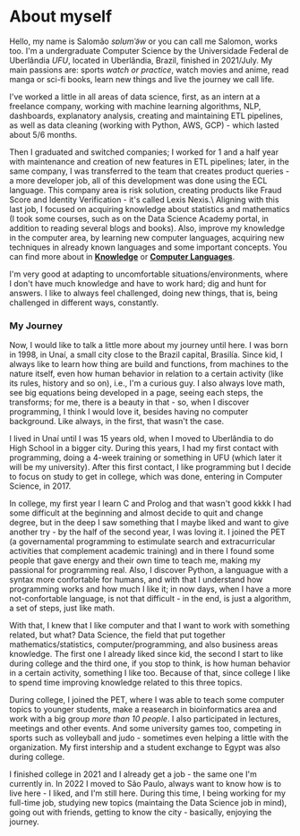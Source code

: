 # About myself

Hello, my name is Salomão *sɐlʊmˈə̃w* or you can call me Salomon, works too. I'm a undergraduate Computer Science by the Universidade Federal de Uberlândia *UFU*, located in Uberlândia, Brazil, finished in 2021/July. My main passions are: sports *watch or practice*, watch movies and anime, read manga or sci-fi books, learn new things and live the journey we call life.

I've worked a little in all areas of data science, first, as an intern at a freelance company, working with machine learning algorithms, NLP, dashboards, explanatory analysis, creating and maintaining ETL pipelines, as well as data cleaning (working with Python, AWS, GCP) - which lasted about 5/6 months.

Then I graduated and switched companies; I worked for 1 and a half year with maintenance and creation of new features in ETL pipelines; later, in the same company, I was transferred to the team that creates product queries - a more developer job, all of this development was done using the ECL language. This company area is risk solution, creating products like Fraud Score and Identity Verification - it's called Lexis Nexis.\\
Aligning with this last job, I focused on acquiring knowledge about statistics and mathematics (I took some courses, such as on the Data Science Academy portal, in addition to reading several blogs and books). Also, improve my knowledge in the computer area, by learning new computer languages, acquiring new techniques in already known languages and some important concepts. You can find more about in [**Knowledge**](https://salomaoalves.github.io/knowledge/) or [**Computer Languages**](https://salomaoalves.github.io/prog_lang/).

I'm very good at adapting to uncomfortable situations/environments, where I don't have much knowledge and have to work hard; dig and hunt for answers. I like to always feel challenged, doing new things, that is, being challenged in different ways, constantly.


### My Journey
Now, I would like to talk a little more about my journey until here. I was born in 1998, in Unaí, a small city close to the Brazil capital, Brasilía. Since kid, I always like to learn how thing are build and functions, from machines to the nature itself, even how human behavior in relation to a certain activity (like its rules, history and so on), i.e., I'm a curious guy. I also always love math, see big equations being developed in a page, seeing each steps, the transforms; for me, there is a beauty in that - so, when I discover programming, I think I would love it, besides having no computer background. Like always, in the first, that wasn't the case.

I lived in Unaí until I was 15 years old, when I moved to Uberlândia to do High School in a bigger city. During this years, I had my first contact with programming, doing a 4-week training or something in UFU (which later it will be my university). After this first contact, I like programming but I decide to focus on study to get in college, which was done, entering in Computer Science, in 2017.

In college, my first year I learn C and Prolog and that wasn't good kkkk I had some difficult at the beginning and almost decide to quit and change degree, but in the deep I saw something that I maybe liked and want to give another try - by the half of the second year, I was loving it. I joined the PET (a governamental programming to estimulate search and extracurricular activities that complement academic training) and in there I found some people that gave energy and their own time to teach me, making my passional for programming real. Also, I discover Python, a languague with a syntax more confortable for humans, and with that I understand how programming works and how much I like it; in now days, when I have a more not-confortable language, is not that difficult - in the end, is just a algorithm, a set of steps, just like math.

With that, I knew that I like computer and that I want to work with something related, but what? Data Science, the field that put together mathematics/statistics, computer/programming, and also business areas knowledge. The first one I already liked since kid, the second I start to like during college and the third one, if you stop to think, is how human behavior in a certain activity, something I like too. Because of that, since college I like to spend time improving knowledge related to this three topics.

During college, I joined the PET, where I was able to teach some computer topics to younger students, make a reasearch in bioinformatics area and work with a big group *more than 10 people*. I also participated in lectures, meetings and other events. And some university games too, competing in sports such as volleyball and judo - sometimes even helping a little with the organization. My first intership and a student exchange to Egypt was also during college.

I finished college in 2021 and I already get a job - the same one I'm currently in. In 2022 I moved to São Paulo, always want to know how is to live here - I liked, and I'm still here. During this time, I being working for my full-time job, studying new topics (maintaing the Data Science job in mind), going out with friends, getting to know the city - basically, enjoying the journey. 
